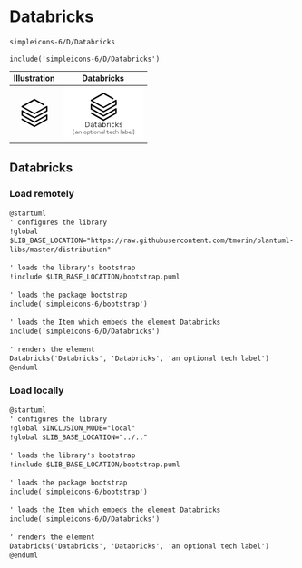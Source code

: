 # Databricks


```text
simpleicons-6/D/Databricks
```

```text
include('simpleicons-6/D/Databricks')
```



| Illustration | Databricks |
| :---: | :---: |
| ![illustration for Illustration](../../simpleicons-6/D/Databricks.png) | ![illustration for Databricks](../../simpleicons-6/D/Databricks.Local.png) |




## Databricks

### Load remotely
```plantuml
@startuml
' configures the library
!global $LIB_BASE_LOCATION="https://raw.githubusercontent.com/tmorin/plantuml-libs/master/distribution"

' loads the library's bootstrap
!include $LIB_BASE_LOCATION/bootstrap.puml

' loads the package bootstrap
include('simpleicons-6/bootstrap')

' loads the Item which embeds the element Databricks
include('simpleicons-6/D/Databricks')

' renders the element
Databricks('Databricks', 'Databricks', 'an optional tech label')
@enduml
```

### Load locally
```plantuml
@startuml
' configures the library
!global $INCLUSION_MODE="local"
!global $LIB_BASE_LOCATION="../.."

' loads the library's bootstrap
!include $LIB_BASE_LOCATION/bootstrap.puml

' loads the package bootstrap
include('simpleicons-6/bootstrap')

' loads the Item which embeds the element Databricks
include('simpleicons-6/D/Databricks')

' renders the element
Databricks('Databricks', 'Databricks', 'an optional tech label')
@enduml
```

